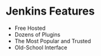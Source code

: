 # Jenkins Features

* Free Hosted
* Dozens of Plugins
* The Most Popular and Trusted
* Old-School Interface
